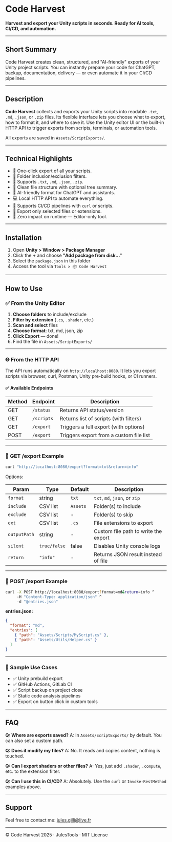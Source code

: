 # Code Harvest

**Harvest and export your Unity scripts in seconds. Ready for AI tools, CI/CD, and automation.**

---

## Short Summary

Code Harvest creates clean, structured, and "AI-friendly" exports of your Unity project scripts.
You can instantly prepare your code for ChatGPT, backup, documentation, delivery — or even automate it in your CI/CD pipelines.

---

## Description

**Code Harvest** collects and exports your Unity scripts into readable `.txt`, `.md`, `.json`, or `.zip` files.
Its flexible interface lets you choose what to export, how to format it, and where to save it.
Use the Unity editor UI or the built-in HTTP API to trigger exports from scripts, terminals, or automation tools.

All exports are saved in `Assets/ScriptExports/`.

---

## Technical Highlights

* 🚀 One-click export of all your scripts.
* 📁 Folder inclusion/exclusion filters.
* 📄 Supports `.txt`, `.md`, `.json`, `.zip`.
* 📆 Clean file structure with optional tree summary.
* 🧐 AI-friendly format for ChatGPT and assistants.
* 💻 Local HTTP API to automate everything.
* 🔧 Supports CI/CD pipelines with `curl` or scripts.
* 🎯 Export only selected files or extensions.
* 🧪 Zero impact on runtime — Editor-only tool.

---

## Installation

1. Open **Unity > Window > Package Manager**
2. Click the **+** and choose **"Add package from disk..."**
3. Select the `package.json` in this folder
4. Access the tool via `Tools > 📦 Code Harvest`

---

## How to Use

### ✅ From the Unity Editor

1. **Choose folders** to include/exclude
2. **Filter by extension** (`.cs`, `.shader`, etc.)
3. **Scan and select** files
4. **Choose format**: txt, md, json, zip
5. **Click Export** — done!
6. Find the file in `Assets/ScriptExports/`

---

### 🌐 From the HTTP API

The API runs automatically on `http://localhost:8080`.
It lets you export scripts via browser, curl, Postman, Unity pre-build hooks, or CI runners.

#### ✅ Available Endpoints

| Method | Endpoint   | Description                             |
| ------ | ---------- | --------------------------------------- |
| GET    | `/status`  | Returns API status/version              |
| GET    | `/scripts` | Returns list of scripts (with filters)  |
| GET    | `/export`  | Triggers a full export (with options)   |
| POST   | `/export`  | Triggers export from a custom file list |

---

### 📅 GET /export Example

```bash
curl "http://localhost:8080/export?format=txt&return=info"
```

Options:

| Param        | Type         | Default  | Description                          |
| ------------ | ------------ | -------- | ------------------------------------ |
| `format`     | string       | `txt`    | `txt`, `md`, `json`, or `zip`        |
| `include`    | CSV list     | `Assets` | Folder(s) to include                 |
| `exclude`    | CSV list     | -        | Folder(s) to skip                    |
| `ext`        | CSV list     | `.cs`    | File extensions to export            |
| `outputPath` | string       | -        | Custom file path to write the export |
| `silent`     | `true/false` | false    | Disables Unity console logs          |
| `return`     | `"info"`     | -        | Returns JSON result instead of file  |

---

### 📄 POST /export Example

```bash
curl -X POST http://localhost:8080/export?format=md&return=info ^
     -H "Content-Type: application/json" ^
     -d "@entries.json"
```

**entries.json:**

```json
{
  "format": "md",
  "entries": [
    { "path": "Assets/Scripts/MyScript.cs" },
    { "path": "Assets/Utils/Helper.cs" }
  ]
}
```

---

### 🥪 Sample Use Cases

* ✅ Unity prebuild export
* ✅ GitHub Actions, GitLab CI
* ✅ Script backup on project close
* ✅ Static code analysis pipelines
* ✅ Export on button click in custom tools

---

## FAQ

**Q: Where are exports saved?**
A: In `Assets/ScriptExports/` by default. You can also set a custom path.

**Q: Does it modify my files?**
A: No. It reads and copies content, nothing is touched.

**Q: Can I export shaders or other files?**
A: Yes, just add `.shader`, `.compute`, etc. to the extension filter.

**Q: Can I use this in CI/CD?**
A: Absolutely. Use the `curl` or `Invoke-RestMethod` examples above.

---

## Support

Feel free to contact me: [jules.gilli@live.fr](mailto:jules.gilli@live.fr)

---

© Code Harvest 2025 · JulesTools · MIT License
